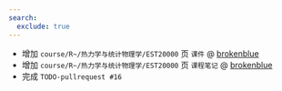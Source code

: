 ```yaml
---
search:
  exclude: true
---
```


- 增加 `course/R~/热力学与统计物理学/EST20000` 页 `课件` @ [brokenblue](../../../../contributor/brokenblue.md)
- 增加 `course/R~/热力学与统计物理学/EST20000` 页 `课程笔记` @ [brokenblue](../../../../contributor/brokenblue.md)
- 完成 `TODO-pullrequest #16`